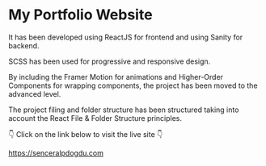 # My Portfolio Website

It has been developed using ReactJS for frontend and using Sanity for backend.

SCSS has been used for progressive and responsive design.

By including the Framer Motion for animations and Higher-Order Components for wrapping components, the project has been moved to the advanced level.

The project filing and folder structure has been structured taking into account the React File & Folder Structure principles.

👇 Click on the link below to visit the live site 👇

https://senceralpdogdu.com